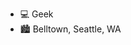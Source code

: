 - 💻 Geek
- 🏙 Belltown, Seattle, WA

<!--

## I work in the Open Source Office at Microsoft

### GitHub at Scale

A decade ago, I was a part of the team that started Microsoft's journey to releasing
open source on GitHub, and ever since, it's been a blast helping teams at Microsoft use,
contribute to, and release open source at scale.

I'm responsible for hacking together the early enterprise-scale GitHub tooling that we
use at Microsoft to let our employees, interns, and vendors join our GitHub orgs without
having to work through an admin.

These days, I'm super happy working to encourage Microsoft folks to contribute to open source
projects that are _not_ controlled by Microsoft, and am currently working on the Free and Open Source
Software Fund (FOSS Fund) program, letting employees decide which projects Microsoft should
sponsor through GitHub Sponsors.

## Interest outside of work

- Cycling
- Electric vehicles
- Travel (pre-pandemic interest)
- City living
-->
<!--
- 🔭 I’m currently working on ...
- 🌱 I’m currently learning ...
- 👯 I’m looking to collaborate on ...
- 🤔 I’m looking for help with ...
- 💬 Ask me about ...
- 📫 How to reach me: ...
- 😄 Pronouns: ...
- ⚡ Fun fact: ...
-->
